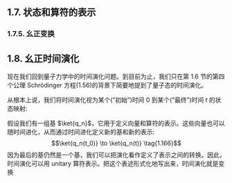 
## 1.7. 状态和算符的表示

### 1.7.5. 幺正变换

## 1.8. 幺正时间演化

现在我们回到量子力学中的时间演化问题。到目前为止，我们只在第 1.6 节的第四个公理 Schrödinger 方程(1.56)的背景下简要地提到了量子态的时间演化。

从根本上说，我们将时间演化视为某个(“初始”)时间 $0$ 到某个(“最终”)时间 $t$ 的状态映射:

假设我们有一组基 $\ket{q_n}$，它用于定义向量和算符的表示。这些向量也可以随时间进化，从而通过时间进化定义新的基和新的表示:
$$\ket{q_n(t_0)} \to \ket{q_n(t)} \tag{1.166}$$
因为最后的基仍然是一个基，我们可以把演化看作定义了表示之间的转换。因此，时间演化可以用 unitary 算符表示。把这个表述形式化地写出来，时间演化就是变换